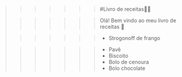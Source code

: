 >>>>>>> #Livro de receitas:man_cook:
>
>
>
>>>>>>> Olá! Bem vindo ao meu livro de receitas :wave:
>
>>>>>>> - Strogonoff de frango
>
>>>>>>> - Pavê
>>>>>>> - Biscoito
>>>>>>> - Bolo de cenoura
>>>>>>> - Bolo chocolate


